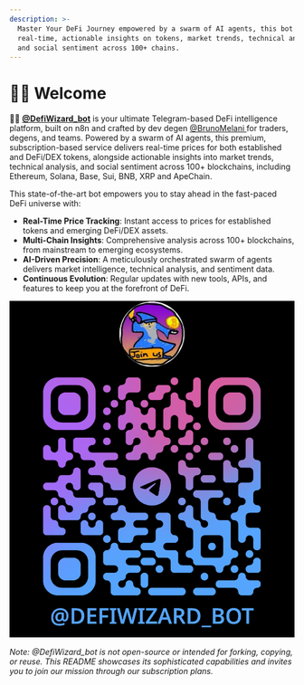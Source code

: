 ```yaml
---
description: >-
  Master Your DeFi Journey empowered by a swarm of AI agents, this bot delivers
  real-time, actionable insights on tokens, market trends, technical analysis,
  and social sentiment across 100+ chains.
---
```


# 🧙‍♂️ Welcome

🧙‍♂️ [**@DefiWizard\_bot**](https://t.me/DefiWizard_Bot) is your ultimate Telegram-based DeFi intelligence platform, built on n8n and crafted by dev degen [@BrunoMelani ](https://t.me/BrunoMelani)for traders, degens, and teams. Powered by a swarm of AI agents, this premium, subscription-based service delivers real-time prices for both established and DeFi/DEX tokens, alongside actionable insights into market trends, technical analysis, and social sentiment across 100+ blockchains, including Ethereum, Solana, Base, Sui, BNB, XRP and ApeChain.

This state-of-the-art bot empowers you to stay ahead in the fast-paced DeFi universe with:

* **Real-Time Price Tracking**: Instant access to prices for established tokens and emerging DeFi/DEX assets.
* **Multi-Chain Insights**: Comprehensive analysis across 100+ blockchains, from mainstream to emerging ecosystems.
* **AI-Driven Precision**: A meticulously orchestrated swarm of agents delivers market intelligence, technical analysis, and sentiment data.
* **Continuous Evolution**: Regular updates with new tools, APIs, and features to keep you at the forefront of DeFi.

<p align="center"><img src=".gitbook/assets/image (1) (1).png" alt=""></p>

_Note: @DefiWizard\_bot is not open-source or intended for forking, copying, or reuse. This README showcases its sophisticated capabilities and invites you to join our mission through our subscription plans._
